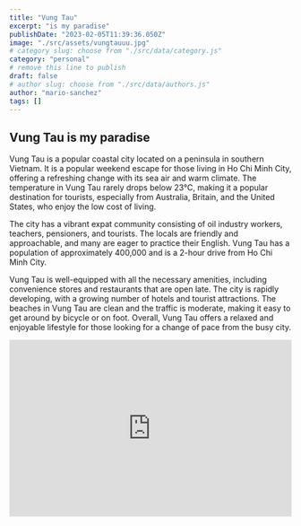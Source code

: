 ```yaml
---
title: "Vung Tau"
excerpt: "is my paradise"
publishDate: "2023-02-05T11:39:36.050Z"
image: "./src/assets/vungtauuu.jpg"
# category slug: choose from "./src/data/category.js"
category: "personal"
# remove this line to publish
draft: false
# author slug: choose from "./src/data/authors.js"
author: "mario-sanchez"
tags: []
---
```



## Vung Tau is my paradise


Vung Tau is a popular coastal city located on a peninsula in southern Vietnam. It is a popular weekend escape for those living in Ho Chi Minh City, offering a refreshing change with its sea air and warm climate. The temperature in Vung Tau rarely drops below 23°C, making it a popular destination for tourists, especially from Australia, Britain, and the United States, who enjoy the low cost of living.

The city has a vibrant expat community consisting of oil industry workers, teachers, pensioners, and tourists. The locals are friendly and approachable, and many are eager to practice their English. Vung Tau has a population of approximately 400,000 and is a 2-hour drive from Ho Chi Minh City.

Vung Tau is well-equipped with all the necessary amenities, including convenience stores and restaurants that are open late. The city is rapidly developing, with a growing number of hotels and tourist attractions. The beaches in Vung Tau are clean and the traffic is moderate, making it easy to get around by bicycle or on foot. Overall, Vung Tau offers a relaxed and enjoyable lifestyle for those looking for a change of pace from the busy city.


  <div style="display: flex; justify-content: center;">
           <iframe width="560" height="315" src="https://www.youtube.com/embed/fMO3gkZNceY" title="YouTube video player" frameborder="0" allow="accelerometer; autoplay; encrypted-media; gyroscope; picture-in-picture" allowfullscreen></iframe>
           </div>

 
